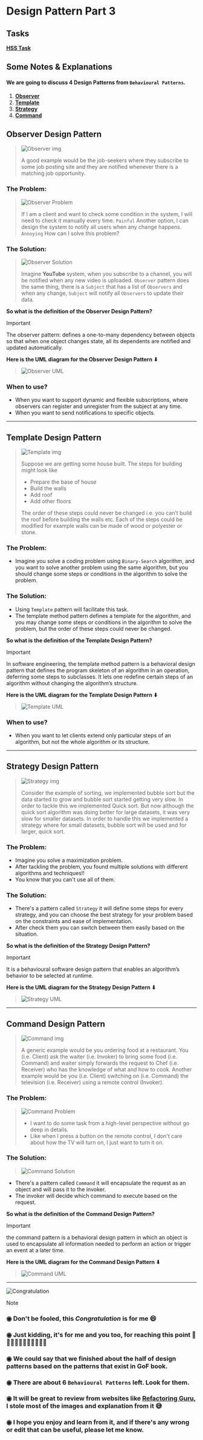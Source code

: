# Design Pattern Part 3

## Tasks
[**HSS Task**](Task)

## Some Notes & Explanations

#### We are going to discuss 4 Design Patterns from `Behavioural Patterns`.

1. **[Observer](#observer)**
2. **[Template](#template)**
3. **[Strategy](#strategy)**
4. **[Command](#command)**

## <a name="observer"></a> Observer Design Pattern

> ![Observer img](https://refactoring.guru/images/patterns/content/observer/observer.png)
>
> A good example would be the job-seekers where they subscribe to some job posting site and they are notified whenever
> there is a matching job opportunity.

### The Problem:

> ![Observer Problem](https://refactoring.guru/images/patterns/content/observer/observer-comic-1-en.png)
>
> If I am a client and want to check some condition in the system, I will need to check it manually every time. `Painful`
> Another option, I can design the system to notify all users when any change happens. `Annoying`
> How can I solve this problem?

### The Solution:

> ![Observer Solution](https://refactoring.guru/images/patterns/diagrams/observer/solution1-en.png)
>
> Imagine **YouTube** system, when you subscribe to a channel, you will be notified when any new video is uploaded.
> `Observer` pattern does the same thing, there is a `Subject` that has a list of `Observers` and when any change,
> `Subject` will notify all `Observers` to update their data.

**So what is the definition of the Observer Design Pattern?**
> [!IMPORTANT]
> The observer pattern: defines a one-to-many dependency between objects so that when one object changes state, all its
> dependents are notified and updated automatically.

**Here is the UML diagram for the Observer Design Pattern ⬇**
> ![Observer UML](https://refactoring.guru/images/patterns/diagrams/observer/structure.png)

### When to use?

- When you want to support dynamic and flexible subscriptions, where observers can register and unregister from the
  subject at any time.
- When you want to send notifications to specific objects.

---

## <a name="template"></a> Template Design Pattern

> ![Template img](https://refactoring.guru/images/patterns/content/template-method/template-method.png)
>
> Suppose we are getting some house built. The steps for building might look like
>
> - Prepare the base of house
> - Build the walls
> - Add roof
> - Add other floors
>
> The order of these steps could never be changed i.e. you can’t build the roof before building the walls etc.
> Each of the steps could be modified for example walls can be made of wood or polyester or stone.

### The Problem:

- Imagine you solve a coding problem using `Binary-Search` algorithm, and you want to solve another problem using the
  same algorithm, but you should change some steps or conditions in the algorithm to solve the problem.

### The Solution:

- Using `Template` pattern will facilitate this task.
- The template method pattern defines a template for the algorithm, and you may change some steps or conditions in the
  algorithm to solve the problem, but the order of these steps could never be changed.

**So what is the definition of the Template Design Pattern?**
> [!IMPORTANT]
> In software engineering, the template method pattern is a behavioral design pattern that defines the program skeleton
> of an algorithm in an operation, deferring some steps to subclasses.
> It lets one redefine certain steps of an algorithm without changing the algorithm’s structure.

**Here is the UML diagram for the Template Design Pattern ⬇**
> ![Template UML](https://refactoring.guru/images/patterns/diagrams/template-method/structure.png)

### When to use?

- When you want to let clients extend only particular steps of an algorithm, but not the whole algorithm or its
  structure.

---

## <a name="strategy"></a> Strategy Design Pattern

> ![Strategy img](https://refactoring.guru/images/patterns/content/strategy/strategy.png)
>
> Consider the example of sorting, we implemented bubble sort but the data started to grow and bubble sort started
> getting very slow. In order to tackle this we implemented Quick sort. But now although the quick sort algorithm was
> doing better for large datasets, it was very slow for smaller datasets. In order to handle this we implemented a
> strategy where for small datasets, bubble sort will be used and for larger, quick sort.

### The Problem:

- Imagine you solve a maximization problem.
- After tackling the problem, you found multiple solutions with different algorithms and techniques!!
- You know that you can't use all of them.

### The Solution:

- There's a pattern called `Strategy` it will define some steps for every strategy, and you can choose the best
  strategy for your problem based on the constraints and ease of implementation.
- After check them you can switch between them easily based on the situation.

**So what is the definition of the Strategy Design Pattern?**
> [!IMPORTANT]
> It is a behavioural software design pattern that enables an algorithm’s behavior to be selected at runtime.

**Here is the UML diagram for the Strategy Design Pattern ⬇**
> ![Strategy UML](https://refactoring.guru/images/patterns/diagrams/strategy/solution.png)

---

## <a name="command"></a> Command Design Pattern

> ![Command img](https://refactoring.guru/images/patterns/content/command/command-en.png)
>
> A generic example would be you ordering food at a restaurant. You (i.e. Client) ask the waiter (i.e. Invoker) to bring
> some food (i.e. Command) and waiter simply forwards the request to Chef (i.e. Receiver) who has the knowledge of what
> and how to cook. Another example would be you (i.e. Client) switching on (i.e. Command) the television (i.e. Receiver)
> using a remote control (Invoker).

### The Problem:

> ![Command Problem](https://refactoring.guru/images/patterns/diagrams/command/solution1-en.png)
> - I want to do some task from a high-level perspective without go deep in details.
> - Like when I press a button on the remote control, I don't care about how the TV will turn on, I just want to turn it
    on.

### The Solution:

> ![Command Solution](https://refactoring.guru/images/patterns/diagrams/command/solution2-en.png)

- There's a pattern called `Command` it will encapsulate the request as an object and will pass it to the invoker.
- The invoker will decide which command to execute based on the request.

**So what is the definition of the Command Design Pattern?**
> [!IMPORTANT]
> the command pattern is a behavioral design pattern in which an object is used to encapsulate all information needed to
> perform an action or trigger an event at a later time.

**Here is the UML diagram for the Command Design Pattern ⬇**
> ![Command UML](https://refactoring.guru/images/patterns/diagrams/command/solution3-en.png)

---

![Congratulation](https://github.com/Zeyad2003/Fawry-Internship/assets/87117386/66bc4f79-5143-4ef5-b943-50b4f5ed178b)

> [!NOTE]
> ### ◉ Don't be fooled, this _Congratulation_ is for me 😄
> ### ◉ Just kidding, it's for me and you too, for reaching this point 🫡🎉🎉🎉🎉🎉🎉🎉🎉🎉🎉
> ### ◉ We could say that we finished about the half of design patterns based on the patterns that exist in GoF book.
> ### ◉ There are about 6 `Behavioural Patterns` left. Look for them.
> ### ◉ It will be great to review from websites like [Refactoring Guru](https://refactoring.guru/design-patterns), I stole most of the images and explanation from it 😅
> ### ◉ I hope you enjoy and learn from it, and if there's any wrong or edit that can be useful, please let me know.

